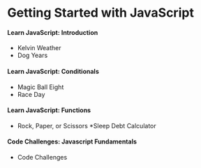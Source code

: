 # Getting Started with JavaScript
#### Learn JavaScript: Introduction
* Kelvin Weather
* Dog Years
#### Learn JavaScript: Conditionals
* Magic Ball Eight
* Race Day
#### Learn JavaScript: Functions
* Rock, Paper, or Scissors
*Sleep Debt Calculator
#### Code Challenges: Javascript Fundamentals
* Code Challenges
